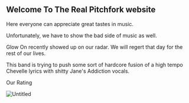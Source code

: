## Welcome To The Real Pitchfork website

Here everyone can appreciate great tastes in music. 

Unfortunately, we have to show the bad side of music as well.

Glow On recently showed up on our radar. We will regert that day for the rest of our lives.

This band is trying to push some sort of hardcore fusion of a high tempo Chevelle lyrics with shitty Jane's Addiction vocals.

Our Rating



![Untitled](https://user-images.githubusercontent.com/87154429/134788812-984bd135-9f79-41a7-ac72-01a73565a526.png)

